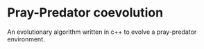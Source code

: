 # Pray-Predator coevolution

An evolutionary algorithm written in c++ to evolve a pray-predator environment.
